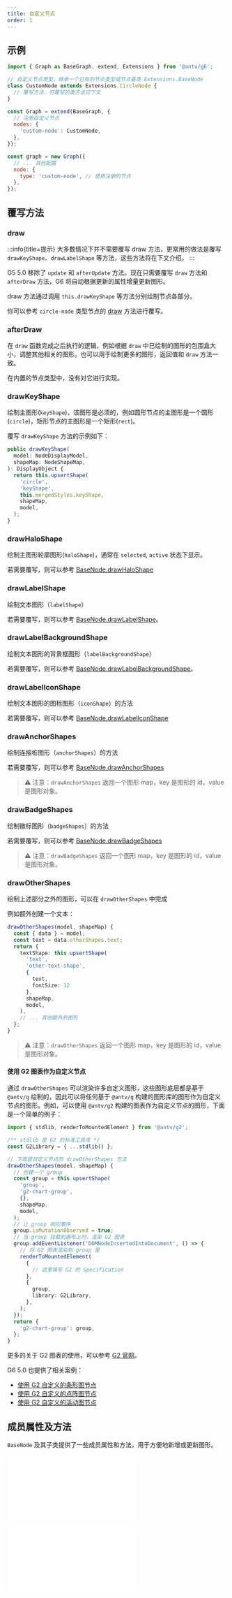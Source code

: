 ```yaml
---
title: 自定义节点
order: 1
---
```


## 示例

```js
import { Graph as BaseGraph, extend, Extensions } from '@antv/g6';

// 自定义节点类型，继承一个已有的节点类型或节点基类 Extensions.BaseNode
class CustomNode extends Extensions.CircleNode {
  // 覆写方法，可覆写的类方法见下文
}

const Graph = extend(BaseGraph, {
  // 注册自定义节点
  nodes: {
    'custom-node': CustomNode,
  },
});

const graph = new Graph({
  // ... 其他配置
  node: {
    type: 'custom-node', // 使用注册的节点
  },
});
```

## 覆写方法

### draw

:::info{title=提示}
大多数情况下并不需要覆写 draw 方法，更常用的做法是覆写 `drawKeyShape`、`drawLabelShape` 等方法，这些方法将在下文介绍。
:::

G5 5.0 移除了 `update` 和 `afterUpdate` 方法。现在只需要覆写 `draw` 方法和 `afterDraw` 方法，G6 将自动根据更新的属性增量更新图形。

draw 方法通过调用 `this.drawKeyShape` 等方法分别绘制节点各部分。

你可以参考 `circle-node` 类型节点的 [draw](https://github.com/antvis/G6/blob/6be8f9810ec3b9310371f37de1a2591f14db67f1/packages/g6/src/stdlib/item/node/circle.ts#L25) 方法进行覆写。

### afterDraw

在 `draw` 函数完成之后执行的逻辑，例如根据 `draw` 中已绘制的图形的包围盒大小，调整其他相关的图形。也可以用于绘制更多的图形，返回值和 `draw` 方法一致。

在内置的节点类型中，没有对它进行实现。

### drawKeyShape

绘制主图形(`keyShape`)，该图形是必须的，例如圆形节点的主图形是一个圆形(`circle`)，矩形节点的主图形是一个矩形(`rect`)。

覆写 `drawKeyShape` 方法的示例如下：

```typescript
public drawKeyShape(
  model: NodeDisplayModel,
  shapeMap: NodeShapeMap,
): DisplayObject {
  return this.upsertShape(
    'circle',
    'keyShape',
    this.mergedStyles.keyShape,
    shapeMap,
    model,
  );
}
```

### drawHaloShape

绘制主图形轮廓图形(`haloShape`)，通常在 `selected`, `active` 状态下显示。

若需要覆写，则可以参考 [BaseNode.drawHaloShape](https://github.com/antvis/G6/blob/fddf9a5c0f7933b4d704038a7474358cb47037d0/packages/g6/src/stdlib/item/node/base.ts#L491)

### drawLabelShape

绘制文本图形（`labelShape`）

若需要覆写，则可以参考 [BaseNode.drawLabelShape](https://github.com/antvis/G6/blob/fddf9a5c0f7933b4d704038a7474358cb47037d0/packages/g6/src/stdlib/item/node/base.ts#L277)。

### drawLabelBackgroundShape

绘制文本图形的背景框图形（`labelBackgroundShape`）

若需要覆写，则可以参考 [BaseNode.drawLabelBackgroundShape](https://github.com/antvis/G6/blob/fddf9a5c0f7933b4d704038a7474358cb47037d0/packages/g6/src/stdlib/item/node/base.ts#L383)。

### drawLabelIconShape

绘制文本图形的图标图形（`iconShape`）的方法

若需要覆写，则可以参考 [BaseNode.drawLabelIconShape](https://github.com/antvis/G6/blob/fddf9a5c0f7933b4d704038a7474358cb47037d0/packages/g6/src/stdlib/item/node/base.ts#L440)

### drawAnchorShapes

绘制连接桩图形（`anchorShapes`）的方法

若需要覆写，则可以参考 [BaseNode.drawAnchorShapes](https://github.com/antvis/G6/blob/fddf9a5c0f7933b4d704038a7474358cb47037d0/packages/g6/src/stdlib/item/node/base.ts#L531)

> ⚠️ 注意：`drawAnchorShapes` 返回一个图形 map，key 是图形的 id，value 是图形对象。

### drawBadgeShapes

绘制徽标图形（`badgeShapes`）的方法

若需要覆写，则可以参考 [BaseNode.drawBadgeShapes](https://github.com/antvis/G6/blob/fddf9a5c0f7933b4d704038a7474358cb47037d0/packages/g6/src/stdlib/item/node/base.ts#L629)

> ⚠️ 注意：`drawBadgeShapes` 返回一个图形 map，key 是图形的 id，value 是图形对象。

### drawOtherShapes

绘制上述部分之外的图形，可以在 `drawOtherShapes` 中完成

例如额外创建一个文本：

```typescript
drawOtherShapes(model, shapeMap) {
  const { data } = model;
  const text = data.otherShapes.text;
  return {
    textShape: this.upsertShape(
      'text',
      'other-text-shape',
      {
        text,
        fontSize: 12
      },
      shapeMap,
      model,
    ),
    // ... 其他额外的图形
  };
}
```

> ⚠️ 注意：`drawOtherShapes` 返回一个图形 map，key 是图形的 id，value 是图形对象。

#### 使用 G2 图表作为自定义节点

通过 `drawOtherShapes` 可以渲染许多自定义图形，这些图形底层都是基于 `@antv/g` 绘制的，因此可以将任何基于 `@antv/g` 构建的图形库的图形作为自定义节点的图形。例如，可以使用 `@antv/g2` 构建的图表作为自定义节点的图形，下面是一个简单的例子：

```typescript
import { stdlib, renderToMountedElement } from '@antv/g2';

/** stdlib 是 G2 的标准工具库 */
const G2Library = { ...stdlib() };

// 下面是自定义节点的 drawOtherShapes 方法
drawOtherShapes(model, shapeMap) {
  // 创建一个 group
  const group = this.upsertShape(
    'group',
    'g2-chart-group',
    {},
    shapeMap,
    model,
  );
  // 让 group 响应事件
  group.isMutationObserved = true;
  // 当 group 挂载到画布上时，渲染 G2 图表
  group.addEventListener('DOMNodeInsertedIntoDocument', () => {
    // 将 G2 图表渲染到 group 里
    renderToMountedElement(
      {
        // 这里填写 G2 的 Specification
      },
      {
        group,
        library: G2Library,
      },
    );
  });
  return {
    'g2-chart-group': group,
  };
}
```

更多的关于 G2 图表的使用，可以参考 [G2 官网](https://g2.antv.antgroup.com/)。

G6 5.0 也提供了相关案例：

- [使用 G2 自定义的条形图节点](/zh/examples/item/customNode/#g2BarChart)
- [使用 G2 自定义的点阵图节点](/zh/examples/item/customNode/#g2LatticeChart)
- [使用 G2 自定义的活动图节点](/zh/examples/item/customNode/#g2ActiveChart)

## 成员属性及方法

`BaseNode` 及其子类提供了一些成员属性和方法，用于方便地新增或更新图形。

<embed src="../../common/PluginMergedStyles.zh.md"></embed>

<embed src="../../common/PluginUpsertShape.zh.md"></embed>
